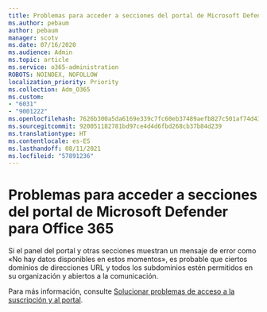 ```yaml
---
title: Problemas para acceder a secciones del portal de Microsoft Defender para Office 365
ms.author: pebaum
author: pebaum
manager: scotv
ms.date: 07/16/2020
ms.audience: Admin
ms.topic: article
ms.service: o365-administration
ROBOTS: NOINDEX, NOFOLLOW
localization_priority: Priority
ms.collection: Adm_O365
ms.custom:
- "6031"
- "9001222"
ms.openlocfilehash: 7626b300a5da6169e339c7fc60eb37489aefb827c501af74d4366bcaab6a38d2
ms.sourcegitcommit: 920051182781bd97ce4d4d6fbd268cb37b84d239
ms.translationtype: HT
ms.contentlocale: es-ES
ms.lasthandoff: 08/11/2021
ms.locfileid: "57891236"
---
```

# <a name="issues-accessing-sections-of-microsoft-defender-for-office-365-portal"></a>Problemas para acceder a secciones del portal de Microsoft Defender para Office 365

Si el panel del portal y otras secciones muestran un mensaje de error como «No hay datos disponibles en estos momentos», es probable que ciertos dominios de direcciones URL y todos los subdominios estén permitidos en su organización y abiertos a la comunicación. 

Para más información, consulte [Solucionar problemas de acceso a la suscripción y al portal](https://docs.microsoft.com/windows/security/threat-protection/microsoft-defender-atp/troubleshoot-onboarding-error-messages#data-currently-isnt-available-on-some-sections-of-the-portal).